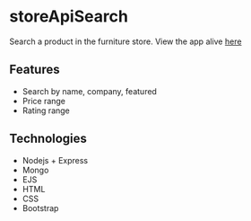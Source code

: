 # storeApiSearch
Search a product in the furniture store. View the app alive [here][link]

## Features
* Search by name, company, featured
* Price range
* Rating range

## Technologies
* Nodejs + Express
* Mongo
* EJS
* HTML
* CSS
* Bootstrap


[link]: store-api-search.herokuapp.com/api/v1/products
